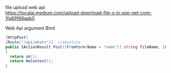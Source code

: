 file upload web api  
https://tocalai.medium.com/upload-download-file-s-in-asp-net-core-1fa89166aab0

Web Api argument Bind
~~~cs
[HttpPost]
[Route("/api/whats")]  //absolute
public IActionResult Post([FromForm(Name = "name")] string fileName, [FromForm(Name = "file")]IFormFile file)
{
  return ok();
  return NoContent();
}
~~~
